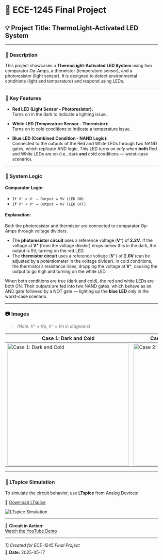 # 🔧 ECE-1245 Final Project

## 💡 Project Title: ThermoLight-Activated LED System

---

### 📘 Description

This project showcases a **ThermoLight-Activated LED System** using two comparator Op-Amps, a thermistor (temperature sensor), and a photoresistor (light sensor). It is designed to detect environmental conditions (light and temperature) and respond using LEDs.

---

### 🔑 Key Features

- **Red LED (Light Sensor - Photoresistor):**  
  Turns on in the dark to indicate a lighting issue.

- **White LED (Temperature Sensor - Thermistor):**  
  Turns on in cold conditions to indicate a temperature issue.

- **Blue LED (Combined Condition - NAND Logic):**  
  Connected to the outputs of the Red and White LEDs through two NAND gates, which replicate AND logic. This LED turns on *only* when **both** Red and White LEDs are on (i.e., dark **and** cold conditions — worst-case scenario).

---

### 🚀 System Logic

#### Comparator Logic:
- `If V⁺ > V⁻ → Output = 5V (LED ON)`  
- `If V⁺ < V⁻ → Output = 0V (LED OFF)`

#### Explanation:
Both the photoresistor and thermistor are connected to comparator Op-Amps through voltage dividers.  
- The **photoresistor circuit** uses a reference voltage (**V⁻**) of **2.2V**. If the voltage at **V⁺** (from the voltage divider) drops below this in the dark, the output is 5V, turning on the red LED.  
- The **thermistor circuit** uses a reference voltage (**V⁻**) of **2.0V** (can be adjusted by a potentiometer in the voltage divider). In cold conditions, the thermistor’s resistance rises, dropping the voltage at **V⁺**, causing the output to go high and turning on the white LED.

When both conditions are true (dark and cold), the red and white LEDs are both ON. Their outputs are fed into two NAND gates, which behave as an AND gate followed by a NOT gate — lighting up the **blue LED** only in the worst-case scenario.

---

### 📷 Images

> *(Note: V⁺ = Vp, V⁻ = Vn in diagrams)*

| Case 1: **Dark and Cold** | Case 2: **Bright and Warm (Best Case)** |
|---------------------------|-----------------------------------------|
| <img src="https://github.com/user-attachments/assets/bc770578-7713-4740-969c-a72ab7f5a08d" width="400" alt="Case 1: Dark and Cold" /> | <img src="https://github.com/user-attachments/assets/83c8aac8-4f73-4e1b-b9ea-aea87b87dfd3" width="400" alt="Case 2: Bright and Warm" /> |

---

### 🧪 LTspice Simulation

To simulate the circuit behavior, use **LTspice** from Analog Devices:

🔗 [Download LTspice](https://www.analog.com/en/resources/design-tools-and-calculators/ltspice-simulator.html)

![LTspice Simulation](https://github.com/user-attachments/assets/528c2254-a97c-41c2-aee3-84eee54c8d0e)

---

🎥 **Circuit in Action:**  
[Watch the YouTube Demo](https://www.youtube.com/watch?v=bgkjT5ubVag)

---

🗓️ *Created for ECE-1245 Final Project*  
📅 **Date:** 2025-05-17
